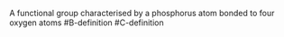 A functional group characterised by a phosphorus atom bonded to four oxygen atoms
#B-definition #C-definition 